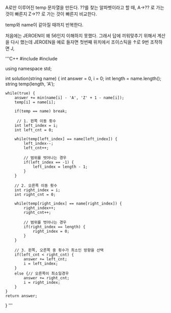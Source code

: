 A로만 이루어진 temp 문자열을 만든다.
??를 찾는 알파벳이라고 할 때, A->?? 로 가는 것이 빠른지 Z->?? 로 가는 것이 빠른지 비교한다.

temp와 name이 같아질 때까지 반복한다.

처음에는 JEROEN이 왜 56인지 이해하지 못했다.
그래서 답에 끼워맞추기 위해서 계산을 다시 했는데 JEROEN을 예로 들자면
첫번째 위치에서 조이스틱을 ↑로 9번 조작하면 J, 

'''C++
#include <string>
#include <vector>

using namespace std;

int solution(string name) {
    int answer = 0, i = 0;
    int length = name.length();
    string temp(length, 'A');
    
    while(true) {
        answer += min(name[i] - 'A', 'Z' + 1 - name[i]);
        temp[i] = name[i];
        
        if(temp == name) break;
        
         // 1. 왼쪽 이동 횟수
        int left_index = i;
        int left_cnt = 0;
        
        while(temp[left_index] == name[left_index]) {
            left_index--;
            left_cnt++;
            
            // 범위를 벗어나는 경우
            if(left_index == -1) {
                left_index = length - 1;
            }
        }
        
        // 2. 오른쪽 이동 횟수
        int right_index = i;
        int right_cnt = 0;
        
        while(temp[right_index] == name[right_index]) {
            right_index++;
            right_cnt++;
            
            // 범위를 벗어나는 경우
            if(right_index == length) {
                right_index = 0;
            }      
        }
    
        // 3. 왼쪽, 오른쪽 중 횟수가 최소인 방향을 선택
        if(left_cnt < right_cnt) {
            answer += left_cnt;
            i = left_index;
        }
        else {// 오른쪽이 최소일경우
            answer += right_cnt;
            i = right_index;
        }
    }
    return answer;
}
                                '''
